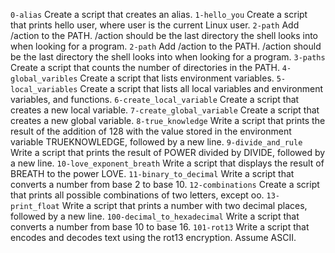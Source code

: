`0-alias` Create a script that creates an alias.
`1-hello_you` Create a script that prints hello user, where user is the current Linux user.
`2-path` Add /action to the PATH. /action should be the last directory the shell looks into when looking for a program.
`2-path` Add /action to the PATH. /action should be the last directory the shell looks into when looking for a program.
`3-paths` Create a script that counts the number of directories in the PATH.
`4-global_varibles` Create a script that lists environment variables.
`5-local_variables` Create a script that lists all local variables and environment variables, and functions.
`6-create_local_variable` Create a script that creates a new local variable.
`7-create_global_variable` Create a script that creates a new global variable.
`8-true_knowledge` Write a script that prints the result of the addition of 128 with the value stored in the environment variable TRUEKNOWLEDGE, followed by a new line.
`9-divide_and_rule` Write a script that prints the result of POWER divided by DIVIDE, followed by a new line.
`10-love_exponent_breath` Write a script that displays the result of BREATH to the power LOVE.
`11-binary_to_decimal` Write a script that converts a number from base 2 to base 10.
`12-combinations` Create a script that prints all possible combinations of two letters, except oo.
`13-print_float` Write a script that prints a number with two decimal places, followed by a new line.
`100-decimal_to_hexadecimal` Write a script that converts a number from base 10 to base 16.
`101-rot13` Write a script that encodes and decodes text using the rot13 encryption. Assume ASCII.